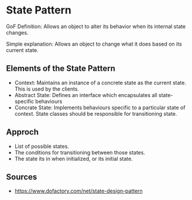 # State Pattern

GoF Definition: Allows an object to alter its behavior when its internal state changes.

Simple explanation: Allows an object to change what it does based on its current state.

## Elements of the State Pattern

- Context: Maintains an instance of a concrete state as the current state. This is used by the clients.
- Abstract State: Defines an interface which encapsulates all state-specific behaviours
- Concrate State: Implements behaviours specific to a particular state of context. State classes should be responsible for transitioning state.

## Approch

- List of possible states.
- The conditions for transitioning between those states.
- The state its in when initialized, or its initial state.

## Sources

- https://www.dofactory.com/net/state-design-pattern
